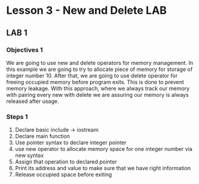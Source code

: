 # Lesson 3 - New and Delete LAB

## LAB 1

### Objectives 1

We are going to use new and delete operators for memory management. In this example we are going to try to allocate piece of memory for storage of integer number 10. After that, we are going to use delete operator for freeing occupied memory before program exits. This is done to prevent memory leakage. With this approach, where we always track our memory with pairing every new with delete we are assuring our memory is always released after usage.

### Steps 1

1. Declare basic include  -> iostream
1. Declare main function
1. Use pointer syntax to declare integer pointer
1. use new operator to allocate memory space for one integer number via new syntax
1. Assign that operation to declared pointer
1. Print its address and value to make sure that we have right information
1. Release occupied space before exiting

